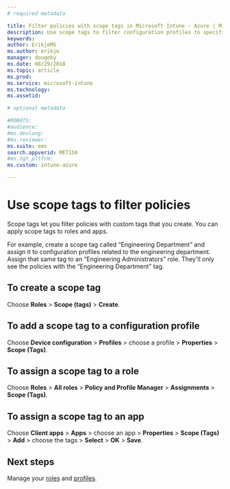```yaml
---
# required metadata

title: Filter policies with scope tags in Microsoft Intune - Azure | Microsoft Docs
description: Use scope tags to filter configuration profiles to specific roles.
keywords:
author: ErikjeMS
ms.author: erikje
manager: dougeby
ms.date: 08/29/2018
ms.topic: article
ms.prod:
ms.service: microsoft-intune
ms.technology:
ms.assetid: 

# optional metadata

#ROBOTS:
#audience:
#ms.devlang:
#ms.reviewer:
ms.suite: ems
search.appverid: MET150
#ms.tgt_pltfrm:
ms.custom: intune-azure

---
```


# Use scope tags to filter policies

Scope tags let you filter policies with custom tags that you create. You can apply scope tags to roles and apps.

For example, create a scope tag called “Engineering Department” and assign it to configuration profiles related to the engineering department. Assign that same tag to an “Engineering Administrators” role. They'll only see the policies with the “Engineering Department” tag.

## To create a scope tag

Choose **Roles** > **Scope (tags)** > **Create**.

## To add a scope tag to a configuration profile

Choose **Device configuration** > **Profiles** > choose a profile > **Properties** > **Scope (Tags)**.

## To assign a scope tag to a role

Choose **Roles** > **All roles** > **Policy and Profile Manager** > **Assignments** > **Scope (Tags)**.

## To assign a scope tag to an app

Choose **Client apps** > **Apps** > choose an app > **Properties** > **Scope (Tags)** > **Add** > choose the tags > **Select** > **OK** > **Save**.


## Next steps

Manage your [roles](role-based-access-control.md) and [profiles](device-profile-assign.md).

